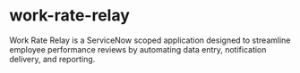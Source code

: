 # work-rate-relay
Work Rate Relay is a ServiceNow scoped application designed to streamline employee performance reviews by automating data entry, notification delivery, and reporting.
